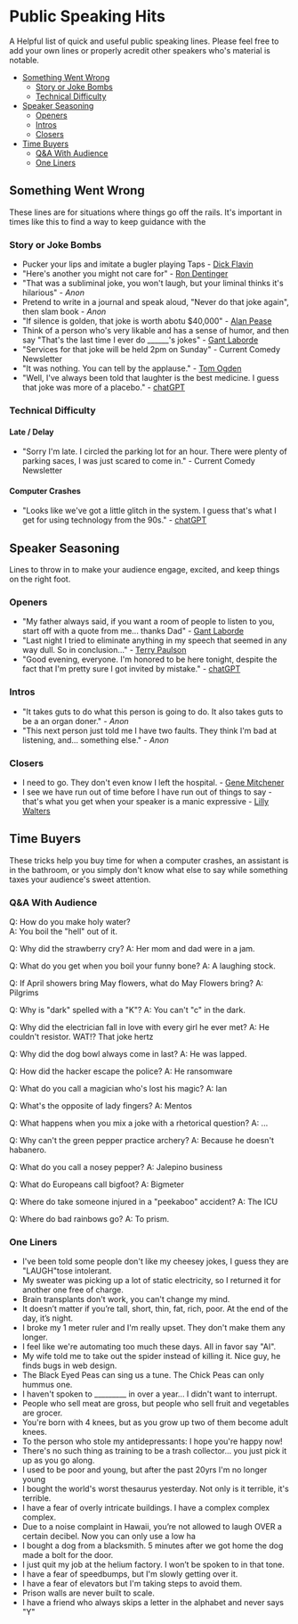 # Public Speaking Hits
A Helpful list of quick and useful public speaking lines.  Please feel free to add your own lines or properly acredit other speakers who's material is notable.

- [Something Went Wrong](#something-went-wrong)
    - [Story or Joke Bombs](#story-or-joke-bombs)
    - [Technical Difficulty](#technical-difficulty)
- [Speaker Seasoning](#speaker-seasoning)
   - [Openers](#openers)
   - [Intros](#intros)
   - [Closers](#closers)
- [Time Buyers](#time-buyers)
  - [Q&A With Audience](#qa-with-audience)
  - [One Liners](#one-liners)
  


## Something Went Wrong

These lines are for situations where things go off the rails.  It's important in times like this to find a way to keep guidance with the

### Story or Joke Bombs

* Pucker your lips and imitate a bugler playing Taps - [Dick Flavin](http://www.dickflavin.com/)
* "Here's another you might not care for" - [Ron Dentinger](https://www.wcspeakers.com/speaker/ron-dentinger/)
* "That was a subliminal joke, you won't laugh, but your liminal thinks it's hilarious" - _Anon_
* Pretend to write in a journal and speak aloud, "Never do that joke again", then slam book - _Anon_
* "If silence is golden, that joke is worth abotu $40,000" - [Alan Pease](https://en.wikipedia.org/wiki/Allan_Pease)
* Think of a person who's very likable and has a sense of humor, and then say "That's the last time I ever do ______'s jokes" - [Gant Laborde](https://gantlaborde.com/)
* "Services for that joke will be held 2pm on Sunday" - Current Comedy Newsletter
* "It was nothing. You can tell by the applause." - [Tom Ogden](http://tomogden.com/)
* "Well, I've always been told that laughter is the best medicine. I guess that joke was more of a placebo." - [chatGPT](https://chat.openai.com/chat)


### Technical Difficulty

#### Late / Delay

* "Sorry I'm late. I circled the parking lot for an hour. There were plenty of parking saces, I was just scared to come in." - Current Comedy Newsletter

#### Computer Crashes

* "Looks like we've got a little glitch in the system. I guess that's what I get for using technology from the 90s." - [chatGPT](https://chat.openai.com/chat)

## Speaker Seasoning

Lines to throw in to make your audience engage, excited, and keep things on the right foot.

### Openers

* "My father always said, if you want a room of people to listen to you, start off with a quote from me... thanks Dad" - [Gant Laborde](https://gantlaborde.com/)
* "Last night I tried to eliminate anything in my speech that seemed in any way dull. So in conclusion..." - [Terry Paulson](http://www.terrypaulson.com/)
* "Good evening, everyone. I'm honored to be here tonight, despite the fact that I'm pretty sure I got invited by mistake." - [chatGPT](https://chat.openai.com/chat)

### Intros

* "It takes guts to do what this person is going to do.  It also takes guts to be a an organ doner." - _Anon_
* "This next person just told me I have two faults. They think I'm bad at listening, and... something else." - _Anon_

### Closers

* I need to go. They don't even know I left the hospital. - [Gene Mitchener](https://twitter.com/sitdowncomic)
* I see we have run out of time before I have run out of things to say - that's what you get when your speaker is a manic expressive - [Lilly Walters](http://www.aboutonehandtyping.com/lilly.html)

## Time Buyers

These tricks help you buy time for when a computer crashes, an assistant is in the bathroom, or you simply don't know what else to say while something taxes your audience's sweet attention.  

### Q&A With Audience

Q: How do you make holy water?  
A: You boil the "hell" out of it.

Q: Why did the strawberry cry?
A: Her mom and dad were in a jam.

Q: What do you get when you boil your funny bone?
A: A laughing stock.

Q: If April showers bring May flowers, what do May Flowers bring?
A: Pilgrims

Q: Why is "dark" spelled with a "K"?
A: You can't "c" in the dark.

Q: Why did the electrician fall in love with every girl he ever met?
A: He couldn't resistor.  WAT!?  That joke hertz

Q: Why did the dog bowl always come in last?
A: He was lapped.

Q: How did the hacker escape the police?
A: He ransomware

Q: What do you call a magician who's lost his magic?
A: Ian

Q: What's the opposite of lady fingers?
A: Mentos

Q: What happens when you mix a joke with a rhetorical question?
A: ...

Q: Why can't the green pepper practice archery?
A: Because he doesn't habanero.

Q: What do you call a nosey pepper?
A: Jalepino business

Q: What do Europeans call bigfoot?
A: Bigmeter

Q: Where do take someone injured in a "peekaboo" accident?
A: The ICU

Q: Where do bad rainbows go?
A: To prism.

### One Liners

* I've been told some people don't like my cheesey jokes, I guess they are "LAUGH"tose intolerant.
* My sweater was picking up a lot of static electricity, so I returned it for another one free of charge.
* Brain transplants don't work, you can't change my mind.
* It doesn’t matter if you’re tall, short, thin, fat, rich, poor. At the end of the day, it’s night.
* I broke my 1 meter ruler and I'm really upset.  They don't make them any longer.
* I feel like we're automating too much these days.  All in favor say "AI".
* My wife told me to take out the spider instead of killing it.  Nice guy, he finds bugs in web design.
* The Black Eyed Peas can sing us a tune.  The Chick Peas can only hummus one.
* I haven't spoken to _________ in over a year... I didn't want to interrupt.
* People who sell meat are gross, but people who sell fruit and vegetables are grocer.
* You're born with 4 knees, but as you grow up two of them become adult knees.
* To the person who stole my antidepressants: I hope you're happy now!
* There's no such thing as training to be a trash collector... you just pick it up as you go along.
* I used to be poor and young, but after the past 20yrs I'm no longer young
* I bought the world's worst thesaurus yesterday. Not only is it terrible, it's terrible.
* I have a fear of overly intricate buildings. I have a complex complex complex.
* Due to a noise complaint in Hawaii, you’re not allowed to laugh OVER a certain decibel.  Now you can only use a low ha
* I bought a dog from a blacksmith. 5 minutes after we got home the dog made a bolt for the door.
* I just quit my job at the helium factory. I won’t be spoken to in that tone.
* I have a fear of speedbumps, but I'm slowly getting over it.
* I have a fear of elevators but I'm taking steps to avoid them.
* Prison walls are never built to scale.
* I have a friend who always skips a letter in the alphabet and never says "Y"


